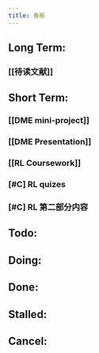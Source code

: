 ```yaml
---
title: 看板
---
```


## Long Term:
### [[待读文献]]
## Short Term:
### [[DME mini-project]]
### [[DME Presentation]]
### [[RL Coursework]]
### [#C] RL quizes
### [#C] RL 第二部分内容
## Todo:
###
## Doing:
## Done:
## Stalled:
## Cancel: